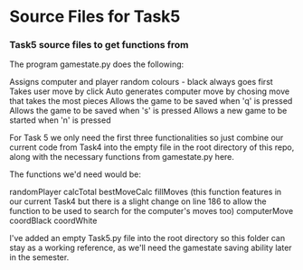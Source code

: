 # Source Files for Task5
### Task5 source files to get functions from

The program gamestate.py does the following:

Assigns computer and player random colours - black always goes first
Takes user move by click
Auto generates computer move by chosing move that takes the most pieces
Allows the game to be saved when 'q' is pressed
Allows the game to be saved when 's' is pressed
Allows a new game to be started when 'n' is pressed

For Task 5 we only need the first three functionalities so just combine our current code from Task4 into the empty file in the root directory of this repo, along with the necessary functions from gamestate.py here.

The functions we'd need would be:

randomPlayer
calcTotal
bestMoveCalc
fillMoves (this function features in our current Task4 but there is a slight change on line 186 to allow the function to be used to search for the computer's moves too)
computerMove
coordBlack
coordWhite

I've added an empty Task5.py file into the root directory so this folder can stay as a working reference, as we'll need the gamestate saving ability later in the semester.
